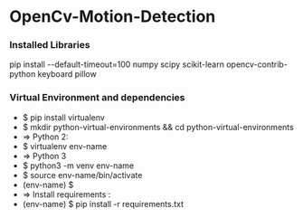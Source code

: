 # OpenCv-Motion-Detection

### Installed Libraries

pip install --default-timeout=100 numpy scipy scikit-learn opencv-contrib-python keyboard pillow

### Virtual Environment and dependencies
- $ pip install virtualenv
- $ mkdir python-virtual-environments && cd python-virtual-environments
- => Python 2:
- $ virtualenv env-name
- => Python 3
- $ python3 -m venv env-name
- $ source env-name/bin/activate
- (env-name) $
- => Install requirements :
- (env-name) $ pip install -r requirements.txt

